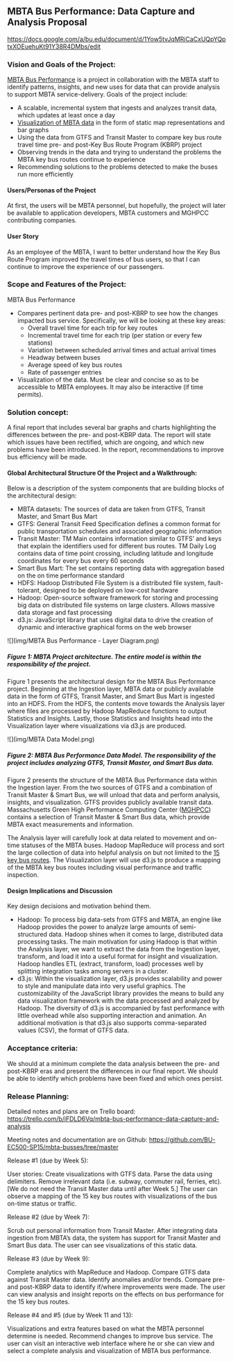 ## MBTA Bus Performance: Data Capture and Analysis Proposal

https://docs.google.com/a/bu.edu/document/d/1Yow5tvJqMRiCaCxUQpYQptxXOEuehuKt91Y38R4DMbs/edit
 
### Vision and Goals of the Project:
[MBTA Bus Performance](https://okrieg.github.io/EC500/PROJECTS/MBTABusPerformance.html) is a project in collaboration with the MBTA staff to identify patterns, insights, and new uses for data that can provide analysis to support MBTA service-delivery. Goals of the project include:
- A scalable, incremental system that ingests and analyzes transit data, which updates at least once a day
- [Visualization of MBTA data](http://mbtaviz.github.io/) in the form of static map representations and bar graphs
- Using the data from GTFS and Transit Master to compare key bus route travel time pre- and post-Key Bus Route Program (KBRP) project
- Observing trends in the data and trying to understand the problems the MBTA key bus routes continue to experience
- Recommending solutions to the problems detected to make the buses run more efficiently
 
#### Users/Personas of the Project
At first, the users will be MBTA personnel, but hopefully, the project will later be available to application developers, MBTA customers and MGHPCC contributing companies.

#### User Story
As an employee of the MBTA, I want to better understand how the Key Bus Route Program improved the travel times of bus users, so that I can continue to improve the experience of our passengers.
 
### Scope and Features of the Project:
MBTA Bus Performance
- Compares pertinent data pre- and post-KBRP to see how the changes impacted bus service. Specifically, we will be looking at these key areas:
  - Overall travel time for each trip for key routes
  - Incremental travel time for each trip (per station or every few stations)
  - Variation between scheduled arrival times and actual arrival times
  - Headway between buses
  - Average speed of key bus routes
  - Rate of passenger entries
- Visualization of the data. Must be clear and concise so as to be accessible to MBTA employees. It may also be interactive (if time permits).
 
### Solution concept:

A final report that includes several bar graphs and charts highlighting the differences between the pre- and post-KBRP data. The report will state which issues have been rectified, which are ongoing, and which new problems have been introduced.
In the report, recommendations to improve bus efficiency will be made.

#### Global Architectural Structure Of the Project and a Walkthrough:

Below is a description of the system components that are building blocks of the architectural design:
- MBTA datasets: The sources of data are taken from GTFS, Transit Master, and Smart Bus Mart
- GTFS: General Transit Feed Specification defines a common format for public transportation schedules and associated geographic information
- Transit Master: TM Main contains information similar to GTFS’ and keys that explain the identifiers used for different bus routes. TM Daily Log contains data of time point crossing, including latitude and longitude coordinates for every bus every 60 seconds
- Smart Bus Mart: The set contains reporting data with aggregation based on the on time performance standard
- HDFS: Hadoop Distributed File System is a distributed file system, fault-tolerant, designed to be deployed on low-cost hardware
- Hadoop: Open-source software framework for storing and processing big data on distributed file systems on large clusters. Allows massive data storage and fast processing
- d3.js: JavaScript library that uses digital data to drive the creation of dynamic and interactive graphical forms on the web browser

![](img/MBTA Bus Performance - Layer Diagram.png)
##### Figure 1: MBTA Project architecture. The entire model is within the responsibility of the project.
 
Figure 1 presents the architectural design for the MBTA Bus Performance project. Beginning at the Ingestion layer, MBTA data or publicly available data in the form of GTFS, Transit Master, and Smart Bus Mart is ingested into an HDFS.  From the HDFS, the contents move towards the Analysis layer where files are processed by Hadoop MapReduce functions to output Statistics and Insights. Lastly, those Statistics and Insights head into the Visualization layer where visualizations via d3.js are produced.

![](img/MBTA Data Model.png)
##### Figure 2: MBTA Bus Performance Data Model. The responsibility of the project includes analyzing GTFS, Transit Master, and Smart Bus data.

Figure 2 presents the structure of the MBTA Bus Performance data within the Ingestion layer. From the two sources of GTFS and a combination of Transit Master & Smart Bus, we will unload that data and perform analysis, insights, and visualization. GTFS provides publicly available transit data. Massachusetts Green High Performance Computing Center ([MGHPCC](http://www.mghpcc.org/)) contains a selection of Transit Master & Smart Bus data, which provide MBTA exact measurements and information.

The Analysis layer will carefully look at data related to movement and on-time statuses of the MBTA buses. Hadoop MapReduce will process and sort the large collection of data into helpful analysis on but not limited to the [15 key bus routes](http://www.mbta.com/about_the_mbta/t_projects/?id=19047). The Visualization layer will use d3.js to produce a mapping of the MBTA key bus routes including visual performance and traffic inspection.

#### Design Implications and Discussion

Key design decisions and motivation behind them.
- Hadoop: To process big data-sets from GTFS and MBTA, an engine like Hadoop provides the power to analyze large amounts of semi-structured data. Hadoop shines when it comes to large, distributed data processing tasks. The main motivation for using Hadoop is that within the Analysis layer, we want to extract the data from the Ingestion layer, transform, and load it into a useful format for insight and visualization. Hadoop handles ETL (extract, transform, load) processes well by splitting integration tasks among servers in a cluster.
- d3.js: Within the visualization layer, d3.js provides scalability and power to style and manipulate data into very useful graphics. The customizability of the JavaScript library provides the means to build any data visualization framework with the data processed and analyzed by Hadoop. The diversity of d3.js is accompanied by fast performance with little overhead while also supporting interaction and animation. An additional motivation is that d3.js also supports comma-separated values (CSV), the format of GTFS data.

### Acceptance criteria:

We should at a minimum complete the data analysis between the pre- and post-KBRP eras and present the differences in our final report. We should be able to identify which problems have been fixed and which ones persist.
 
### Release Planning:

Detailed notes and plans are on Trello board:
https://trello.com/b/iFDLD6Vq/mbta-bus-performance-data-capture-and-analysis

Meeting notes and documentation are on Github:
https://github.com/BU-EC500-SP15/mbta-busses/tree/master

Release #1 (due by Week 5):

User stories: Create visualizations with GTFS data. Parse the data using delimiters. Remove irrelevant data (i.e. subway, commuter rail, ferries, etc). [We do not need the Transit Master data until after Week 5.] The user can observe a mapping of the 15 key bus routes with visualizations of the bus on-time status or traffic.

Release #2 (due by Week 7): 

Scrub out personal information from Transit Master. After integrating data ingestion from MBTA’s data, the system has support for Transit Master and Smart Bus data. The user can see visualizations of this static data.

Release #3 (due by Week 9):

Complete analytics with MapReduce and Hadoop. Compare GTFS data against Transit Master data. Identify anomalies and/or trends. Compare pre- and post-KBRP data to identify if/where improvements were made. The user can view analysis and insight reports on the effects on bus performance for the 15 key bus routes.

Release #4 and #5 (due by Week 11 and 13):

Visualizations and extra features based on what the MBTA personnel determine is needed. Recommend changes to improve bus service. The user can visit an interactive web interface where he or she can view and select a complete analysis and visualization of MBTA bus performance.